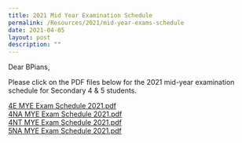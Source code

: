 ```yaml
---
title: 2021 Mid Year Examination Schedule
permalink: /Resources/2021/mid-year-exams-schedule
date: 2021-04-05
layout: post
description: ""
---
```

Dear BPians,  
  
Please click on the PDF files below for the 2021 mid-year examination schedule for Secondary 4 & 5 students.  
  
[4E MYE Exam Schedule 2021.pdf](/files/4E%20MYE%20Exam%20Schedule%202021.pdf) 
<br>[4NA MYE Exam Schedule 2021.pdf](/files/4NA%20MYE%20Exam%20Schedule%202021.pdf)
<br>[4NT MYE Exam Schedule 2021.pdf](/files/4NT%20MYE%20Exam%20Schedule%202021.pdf)
<br>[5NA MYE Exam Schedule 2021.pdf](/files/5NA%20MYE%20Exam%20Schedule%202021.pdf)
